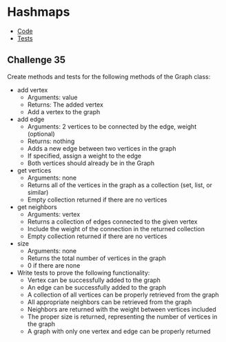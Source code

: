 # Hashmaps

- [Code](./index.js)
- [Tests](./graph.test.js)


## Challenge 35
Create methods and tests for the following methods of the Graph class:

- add vertex
  - Arguments: value
  - Returns: The added vertex
  - Add a vertex to the graph
- add edge
  - Arguments: 2 vertices to be connected by the edge, weight (optional)
  - Returns: nothing
  - Adds a new edge between two vertices in the graph
  - If specified, assign a weight to the edge
  - Both vertices should already be in the Graph
- get vertices
  - Arguments: none
  - Returns all of the vertices in the graph as a collection (set, list, or similar)
  - Empty collection returned if there are no vertices
- get neighbors
  - Arguments: vertex
  - Returns a collection of edges connected to the given vertex
  - Include the weight of the connection in the returned collection
  - Empty collection returned if there are no vertices
- size
  - Arguments: none
  - Returns the total number of vertices in the graph
  - 0 if there are none
- Write tests to prove the following functionality:
  - Vertex can be successfully added to the graph
  - An edge can be successfully added to the graph
  - A collection of all vertices can be properly retrieved from the graph
  - All appropriate neighbors can be retrieved from the graph
  - Neighbors are returned with the weight between vertices included
  - The proper size is returned, representing the number of vertices in the graph
  - A graph with only one vertex and edge can be properly returned
